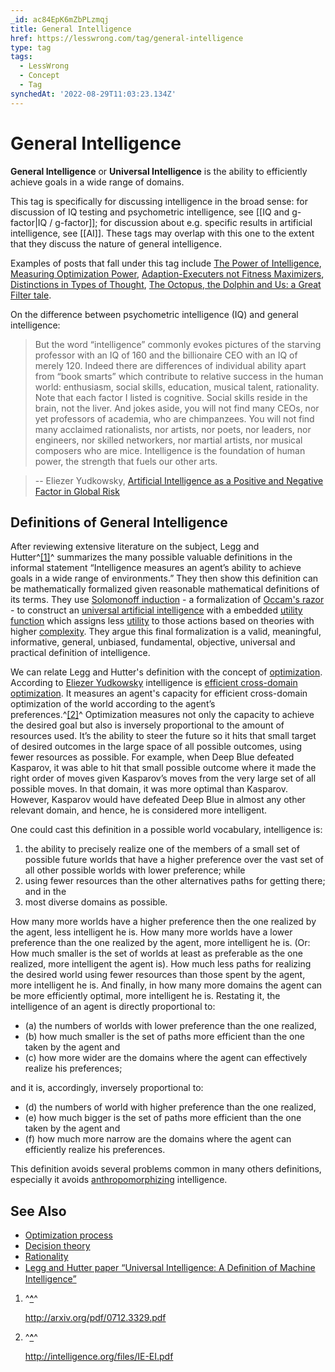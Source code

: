 ```yaml
---
_id: ac84EpK6mZbPLzmqj
title: General Intelligence
href: https://lesswrong.com/tag/general-intelligence
type: tag
tags:
  - LessWrong
  - Concept
  - Tag
synchedAt: '2022-08-29T11:03:23.134Z'
---
```

# General Intelligence

**General Intelligence** or **Universal Intelligence** is the ability to efficiently achieve goals in a wide range of domains. 

This tag is specifically for discussing intelligence in the broad sense: for discussion of IQ testing and psychometric intelligence, see [[IQ and g-factor|IQ / g-factor]]; for discussion about e.g. specific results in artificial intelligence, see [[AI]]. These tags may overlap with this one to the extent that they discuss the nature of general intelligence.

Examples of posts that fall under this tag include [The Power of Intelligence](https://www.lesswrong.com/posts/aiQabnugDhcrFtr9n/the-power-of-intelligence), [Measuring Optimization Power](https://www.lesswrong.com/posts/Q4hLMDrFd8fbteeZ8/measuring-optimization-power), [Adaption-Executers not Fitness Maximizers](https://www.lesswrong.com/posts/XPErvb8m9FapXCjhA/adaptation-executers-not-fitness-maximizers), [Distinctions in Types of Thought](https://www.lesswrong.com/posts/FbQ9Y9pBif5xZ7w2f/distinctions-in-types-of-thought), [The Octopus, the Dolphin and Us: a Great Filter tale](https://www.lesswrong.com/posts/GMqZ2ofMnxwhoa7fD/the-octopus-the-dolphin-and-us-a-great-filter-tale).

On the difference between psychometric intelligence (IQ) and general intelligence:

> But the word “intelligence” commonly evokes pictures of the starving professor with an IQ of 160 and the billionaire CEO with an IQ of merely 120. Indeed there are differences of individual ability apart from “book smarts” which contribute to relative success in the human world: enthusiasm, social skills, education, musical talent, rationality. Note that each factor I listed is cognitive. Social skills reside in the brain, not the liver. And jokes aside, you will not find many CEOs, nor yet professors of academia, who are chimpanzees. You will not find many acclaimed rationalists, nor artists, nor poets, nor leaders, nor engineers, nor skilled networkers, nor martial artists, nor musical composers who are mice. Intelligence is the foundation of human power, the strength that fuels our other arts.

> \-\- Eliezer Yudkowsky, [Artificial Intelligence as a Positive and Negative Factor in Global Risk](https://intelligence.org/files/AIPosNegFactor.pdf)

## Definitions of General Intelligence

After reviewing extensive literature on the subject, Legg and Hutter^[\[1\]](#fnosnb04qur8)^ summarizes the many possible valuable definitions in the informal statement “Intelligence measures an agent’s ability to achieve goals in a wide range of environments.” They then show this definition can be mathematically formalized given reasonable mathematical definitions of its terms. They use [Solomonoff induction](https://lessestwrong.com/tag/solomonoff-induction) \- a formalization of [Occam's razor](https://lessestwrong.com/tag/occam-s-razor) \- to construct an [universal artificial intelligence](https://lessestwrong.com/tag/aixi) with a embedded [utility function](https://lessestwrong.com/tag/utility-functions) which assigns less [utility](https://lessestwrong.com/tag/expected-utility) to those actions based on theories with higher [complexity](https://wiki.lesswrong.com/wiki/Kolmogorov_complexity). They argue this final formalization is a valid, meaningful, informative, general, unbiased, fundamental, objective, universal and practical definition of intelligence.

We can relate Legg and Hutter's definition with the concept of [optimization](https://lessestwrong.com/tag/optimization). According to [Eliezer Yudkowsky](https://lessestwrong.com/tag/eliezer-yudkowsky) intelligence is [efficient cross-domain optimization](https://lessestwrong.com/lw/vb/efficient_crossdomain_optimization/). It measures an agent's capacity for efficient cross-domain optimization of the world according to the agent’s preferences.^[\[2\]](#fn7hbpdfpe6x3)^ Optimization measures not only the capacity to achieve the desired goal but also is inversely proportional to the amount of resources used. It’s the ability to steer the future so it hits that small target of desired outcomes in the large space of all possible outcomes, using fewer resources as possible. For example, when Deep Blue defeated Kasparov, it was able to hit that small possible outcome where it made the right order of moves given Kasparov’s moves from the very large set of all possible moves. In that domain, it was more optimal than Kasparov. However, Kasparov would have defeated Deep Blue in almost any other relevant domain, and hence, he is considered more intelligent.

One could cast this definition in a possible world vocabulary, intelligence is:

1.  the ability to precisely realize one of the members of a small set of possible future worlds that have a higher preference over the vast set of all other possible worlds with lower preference; while
2.  using fewer resources than the other alternatives paths for getting there; and in the
3.  most diverse domains as possible.

How many more worlds have a higher preference then the one realized by the agent, less intelligent he is. How many more worlds have a lower preference than the one realized by the agent, more intelligent he is. (Or: How much smaller is the set of worlds at least as preferable as the one realized, more intelligent the agent is). How much less paths for realizing the desired world using fewer resources than those spent by the agent, more intelligent he is. And finally, in how many more domains the agent can be more efficiently optimal, more intelligent he is. Restating it, the intelligence of an agent is directly proportional to:

*   (a) the numbers of worlds with lower preference than the one realized,
*   (b) how much smaller is the set of paths more efficient than the one taken by the agent and
*   (c) how more wider are the domains where the agent can effectively realize his preferences;

and it is, accordingly, inversely proportional to:

*   (d) the numbers of world with higher preference than the one realized,
*   (e) how much bigger is the set of paths more efficient than the one taken by the agent and
*   (f) how much more narrow are the domains where the agent can efficiently realize his preferences.

This definition avoids several problems common in many others definitions, especially it avoids [anthropomorphizing](https://lessestwrong.com/tag/anthropomorphism) intelligence.

## See Also

*   [Optimization process](https://lessestwrong.com/tag/optimization)
*   [Decision theory](https://lessestwrong.com/tag/decision-theory)
*   [Rationality](https://lessestwrong.com/tag/rationality)
*   [Legg and Hutter paper “Universal Intelligence: A Deﬁnition of Machine Intelligence”](http://arxiv.org/pdf/0712.3329.pdf)

1.  ^**[^](#fnrefosnb04qur8)**^
    
    http://arxiv.org/pdf/0712.3329.pdf
    
2.  ^**[^](#fnref7hbpdfpe6x3)**^
    
    http://intelligence.org/files/IE-EI.pdf